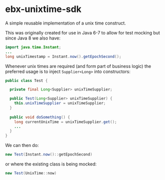 # ebx-unixtime-sdk

A simple reusable implementation of a unix time construct.

This was originally created for use in Java 6-7 to allow for test mocking but since Java 8 we
 also have:

```java
import java.time.Instant;
...
long unixTimestamp = Instant.now().getEpochSecond();
```

Whenever unix times are required (and form part of business logic) the preferred usage is to
 inject `Supplier<Long>` into constructors:
 
```java
public class Test {

  private final Long<Supplier> unixTimeSupplier;

  public Test(Long<Supplier> unixTimeSupplier) {
    this.unixTimeSupplier = unixTimeSupplier;
  }
 
  public void doSomething() {
    long currentUnixTime = unixTimeSupplier.get();
    ...
  }
}
```

We can then do:

```java
new Test(Instant.now()::getEpochSecond)
```

or where the existing class is being mocked:

```java
new Test(UnixTime::now)
```


